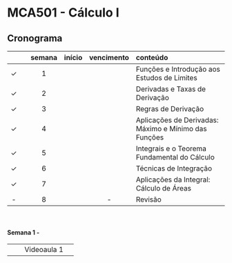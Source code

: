 # MCA501 - Cálculo I

## Cronograma

|  | | semana | início | vencimento | conteúdo |
|:---:|:---:|:---:|:---:|:---:|:---|
| &check; |  | 1 |  |  | Funções e Introdução aos Estudos de Limites |
| &check; |  | 2 |  |  | Derivadas e Taxas de Derivação |
| &check; |  | 3 |  |  | Regras de Derivação |
| &check; |  | 4 |  |  | Aplicações de Derivadas: Máximo e Mínimo das Funções |
| &check; |  | 5 |  |  | Integrais e o Teorema Fundamental do Cálculo |
| &check; |  | 6 |  |  | Técnicas de Integração |
| &check; |  | 7 |  |  | Aplicações da Integral: Cálculo de Áreas |
| - |  | 8 |  | - | Revisão |

<br>


#### Semana 1 - 

|  |  |  |  |
|:---:|:---:|:---|:---|
|  |  | Videoaula 1 |  |